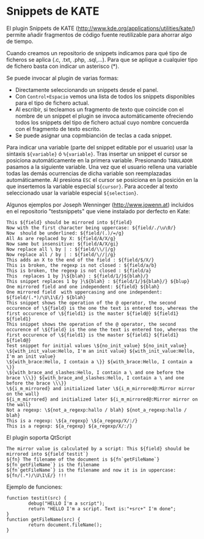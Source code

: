 # Snippets de KATE

El plugin Snippets de KATE (http://www.kde.org/applications/utilities/kate/) permite añadir fragmentos de código fuente reutilizable para ahorrar algo de tiempo.

Cuando creamos un repositorio de snippets indicamos para qué tipo de ficheros se aplica (.c, .txt, .php, .sql,...). Para que se aplique a cualquier tipo de fichero basta con indicar un asterisco (*).

Se puede invocar al plugin de varias formas:

- Directamente seleccionando un snippets desde el panel.
- Con `Control+Espacio` vemos una lista de todos los snippets disponibles para el tipo de fichero actual.
- Al escribir, si tecleamos un fragmento de texto que coincide con el nombre de un snippet el plugin se invoca automáticamente ofreciendo todos los snippets del tipo de fichero actual cuyo nombre concuerda con el fragmento de texto escrito.
- Se puede asignar una copmbianción de teclas a cada snippet.

Para indicar una variable (parte del snippet editable por el usuario) usar la sintaxis `${variable}` ó `%{variable}`. Tras insertar un snippet el cursor se posiciona automáticamente en la primera variable. Presionando `TABULADOR` pasamos a la siguiente variable. Una vez que el usuario rellena una variable todas las demás ocurrencias de dicha variable son reemplazadas automáticamente. Al presiona `ESC` el cursor se posiciona en la posición en la que insertemos la variable especial `${cursor}`. Para acceder al texto seleccionado usar la variable especial `${selection}`.




Algunos ejemplos por Joseph Wenninger (http://www.jowenn.at) incluidos en el repositorio "testsnippets" que viene instalado por derfecto en Kate:

	This ${field} should be mirrored into ${field}
	Now with the first character being uppercase: ${field/./\u\0/}
	Now  should be underlined: ${field/(.)/=/g}
	All As are replaced by X: ${field/A/X/g}
	Now same but insensitive: ${field/A/X/gi}
	Now replace all \ by | : ${field/\\/|/g}
	Now replace all / by | : ${field/\//|/g}
	This adds an X to the end of the field : ${field/$/X/}
	This is broken, the regexp is not closed : ${field/a/b}
	This is broken, the regexp is not closed : ${field/a}
	This  replaces 1 by }\${blah} : ${field/1/}${blah}/}
	This snippet replaces 1 by }\${blah} : ${field/1/}${blah}/} ${blup}
	One mirrored field and one independent: ${field} ${blah}
	One mirrored field  with uppercasing and one independent: ${field/(.*)/\U\1\E/} ${blah}
	This snippet shows the operation of the @ operator, the second occurence of \${field} is the one the text is entered too, whereas the first occurence of \${field1} is the master ${field@} ${field1} ${field1}
	This snippet shows the operation of the @ operator, the second occurence of \${field} is the one the text is entered too, whereas the first occurence of \${field1} is the master ${field1} ${field1} ${field@}
	Test snippet for initial values \${no_init_value} ${no_init_value}
	\${with_init_value:Hello, I'm an init value} ${with_init_value:Hello, I'm an init value}
	\${with_brace:Hello, I contain a \}} ${with_brace:Hello, I contain a \}}
	\${with_brace_and_slashes:Hello, I contain a \ and one before the brace \\\}} ${with_brace_and_slashes:Hello, I contain a \ and one before the brace \\\}}
	\${i_m_mirrored} and initialized later \${i_m_mirrored@:Mirror mirror on the wall}
	${i_m_mirrored} and initialized later ${i_m_mirrored@:Mirror mirror on the wall}
	Not a regexp: \${not_a_regexp:hallo / blah} ${not_a_regexp:hallo / blah}
	This is a regexp: \${a_regexp} \${a_regexp/X/:/}
	This is a regexp: ${a_regexp} ${a_regexp/X/:/}

El plugin soporta QtScript

	The mirror value is calculated by a script: This ${field} should be mirrored into ${field`testit`}
	${fn} The filename of the document is ${fn`getFileName`}
	${fn`getFileName`} is the filename
	${fn`getFileName`} is the filename and now it is in uppercase: ${fn/(.*)/\U\1\E/} !!!

Ejemplo de funciones:

	function testit(src) {
			debug("HELLO I'm a script");
			return "HELLO I'm a script. Text is:"+src+" I'm done";
	}
	function getFileName(src) {
			return document.fileName();
	}